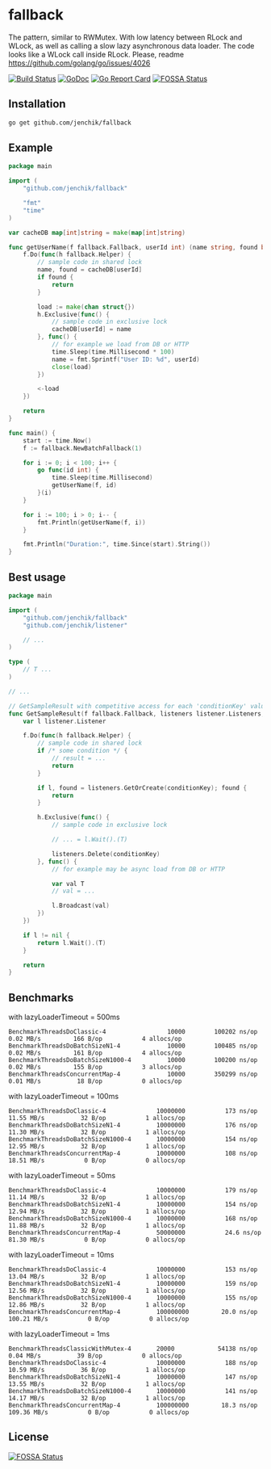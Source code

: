 # fallback
The pattern, similar to RWMutex. With low latency between RLock and WLock, as well as calling a slow lazy asynchronous data loader. The code looks like a WLock call inside RLock. Please, readme https://github.com/golang/go/issues/4026

[![Build Status](https://travis-ci.org/jenchik/fallback.svg)](https://travis-ci.org/jenchik/fallback)
[![GoDoc](https://godoc.org/github.com/jenchik/fallback?status.svg)](https://godoc.org/github.com/jenchik/fallback)
[![Go Report Card](https://goreportcard.com/badge/github.com/jenchik/fallback)](https://goreportcard.com/report/github.com/jenchik/fallback)
[![FOSSA Status](https://app.fossa.io/api/projects/git%2Bgithub.com%2Fjenchik%2Ffallback.svg?type=shield)](https://app.fossa.io/projects/git%2Bgithub.com%2Fjenchik%2Ffallback?ref=badge_shield)

Installation
------------

```bash
go get github.com/jenchik/fallback
```

Example
-------
```go
package main

import (
	"github.com/jenchik/fallback"

	"fmt"
	"time"
)

var cacheDB map[int]string = make(map[int]string)

func getUserName(f fallback.Fallback, userId int) (name string, found bool) {
	f.Do(func(h fallback.Helper) {
		// sample code in shared lock
		name, found = cacheDB[userId]
		if found {
			return
		}

		load := make(chan struct{})
		h.Exclusive(func() {
			// sample code in exclusive lock
			cacheDB[userId] = name
		}, func() {
			// for example we load from DB or HTTP
			time.Sleep(time.Millisecond * 100)
			name = fmt.Sprintf("User ID: %d", userId)
			close(load)
		})

		<-load
	})

	return
}

func main() {
	start := time.Now()
	f := fallback.NewBatchFallback(1)

	for i := 0; i < 100; i++ {
		go func(id int) {
			time.Sleep(time.Millisecond)
			getUserName(f, id)
		}(i)
	}

	for i := 100; i > 0; i-- {
		fmt.Println(getUserName(f, i))
	}

	fmt.Println("Duration:", time.Since(start).String())
}
```

Best usage
----------
```go
package main

import (
	"github.com/jenchik/fallback"
	"github.com/jenchik/listener"

	// ...
)

type (
	// T ...
)

// ...

// GetSampleResult with competitive access for each 'conditionKey' value will be called only once AsyncLoader and ExclusiveHandler
func GetSampleResult(f fallback.Fallback, listeners listener.Listeners, conditionKey interface{}) (result T, found bool) {
	var l listener.Listener

	f.Do(func(h fallback.Helper) {
		// sample code in shared lock
		if /* some condition */ {
			// result = ...
			return
		}

		if l, found = listeners.GetOrCreate(conditionKey); found {
			return
		}

		h.Exclusive(func() {
			// sample code in exclusive lock

			// ... = l.Wait().(T)

			listeners.Delete(conditionKey)
		}, func() {
			// for example may be async load from DB or HTTP

			var val T
			// val = ...

			l.Broadcast(val)
		})
	})

	if l != nil {
		return l.Wait().(T)
	}

	return
}
```

Benchmarks
----------
with lazyLoaderTimeout = 500ms
```
BenchmarkThreadsDoClassic-4                 10000        100202 ns/op       0.02 MB/s         166 B/op           4 allocs/op
BenchmarkThreadsDoBatchSizeN1-4             10000        100485 ns/op       0.02 MB/s         161 B/op           4 allocs/op
BenchmarkThreadsDoBatchSizeN1000-4          10000        100200 ns/op       0.02 MB/s         155 B/op           3 allocs/op
BenchmarkThreadsConcurrentMap-4             10000        350299 ns/op       0.01 MB/s          18 B/op           0 allocs/op
```

with lazyLoaderTimeout = 100ms
```
BenchmarkThreadsDoClassic-4              10000000           173 ns/op      11.55 MB/s          32 B/op           1 allocs/op
BenchmarkThreadsDoBatchSizeN1-4          10000000           176 ns/op      11.30 MB/s          32 B/op           1 allocs/op
BenchmarkThreadsDoBatchSizeN1000-4       10000000           154 ns/op      12.95 MB/s          32 B/op           1 allocs/op
BenchmarkThreadsConcurrentMap-4          10000000           108 ns/op      18.51 MB/s           0 B/op           0 allocs/op
```

with lazyLoaderTimeout = 50ms
```
BenchmarkThreadsDoClassic-4              10000000           179 ns/op      11.14 MB/s          32 B/op           1 allocs/op
BenchmarkThreadsDoBatchSizeN1-4          10000000           154 ns/op      12.94 MB/s          32 B/op           1 allocs/op
BenchmarkThreadsDoBatchSizeN1000-4       10000000           168 ns/op      11.88 MB/s          32 B/op           1 allocs/op
BenchmarkThreadsConcurrentMap-4          50000000           24.6 ns/op     81.30 MB/s           0 B/op           0 allocs/op
```

with lazyLoaderTimeout = 10ms
```
BenchmarkThreadsDoClassic-4              10000000           153 ns/op      13.04 MB/s          32 B/op           1 allocs/op
BenchmarkThreadsDoBatchSizeN1-4          10000000           159 ns/op      12.56 MB/s          32 B/op           1 allocs/op
BenchmarkThreadsDoBatchSizeN1000-4       10000000           155 ns/op      12.86 MB/s          32 B/op           1 allocs/op
BenchmarkThreadsConcurrentMap-4          100000000         20.0 ns/op     100.21 MB/s           0 B/op           0 allocs/op
```

with lazyLoaderTimeout = 1ms
```
BenchmarkThreadsClassicWithMutex-4       20000            54138 ns/op       0.04 MB/s          39 B/op           0 allocs/op
BenchmarkThreadsDoClassic-4              10000000           188 ns/op      10.59 MB/s          36 B/op           1 allocs/op
BenchmarkThreadsDoBatchSizeN1-4          10000000           147 ns/op      13.55 MB/s          32 B/op           1 allocs/op
BenchmarkThreadsDoBatchSizeN1000-4       10000000           141 ns/op      14.17 MB/s          32 B/op           1 allocs/op
BenchmarkThreadsConcurrentMap-4          100000000         18.3 ns/op     109.36 MB/s           0 B/op           0 allocs/op
```


## License
[![FOSSA Status](https://app.fossa.io/api/projects/git%2Bgithub.com%2Fjenchik%2Ffallback.svg?type=large)](https://app.fossa.io/projects/git%2Bgithub.com%2Fjenchik%2Ffallback?ref=badge_large)